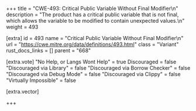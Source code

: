 +++
title = "CWE-493: Critical Public Variable Without Final Modifier\n"
description = "The product has a critical public variable that is not final, which allows the variable to be modified to contain unexpected values.\n"
weight = 493

[extra]
id = 493
name = "Critical Public Variable Without Final Modifier\n"
url = "https://cwe.mitre.org/data/definitions/493.html"
class = "Variant"
rust_docs_links = []
parent = "668"

[extra.vote]
"No Help, or Langs Wont Help" = true
Discouraged = false
"Discouraged via Library" = false
"Discouraged via Borrow Checker" = false
"Discouraged via Debug Mode" = false
"Discouraged via Clippy" = false
"Virtually Impossible" = false

[extra.vector]

+++